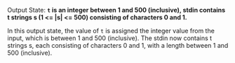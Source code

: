 Output State: **`t` is an integer between 1 and 500 (inclusive), stdin contains t strings s (1 <= |s| <= 500) consisting of characters 0 and 1.**

In this output state, the value of `t` is assigned the integer value from the input, which is between 1 and 500 (inclusive). The stdin now contains t strings s, each consisting of characters 0 and 1, with a length between 1 and 500 (inclusive).